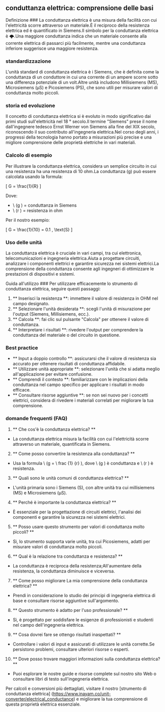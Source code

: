## conduttanza elettrica: comprensione delle basi

Definizione ###
La conduttanza elettrica è una misura della facilità con cui l'elettricità scorre attraverso un materiale.È il reciproco della resistenza elettrica ed è quantificato in Siemens.Il simbolo per la conduttanza elettrica è 🌩️.Una maggiore conduttanza indica che un materiale consente alla corrente elettrica di passarci più facilmente, mentre una conduttanza inferiore suggerisce una maggiore resistenza.

### standardizzazione
L'unità standard di conduttanza elettrica è i Siemens, che è definita come la conduttanza di un conduttore in cui una corrente di un ampere scorre sotto una differenza potenziale di un volt.Altre unità includono Millisiemens (MS), Microsiemens (µS) e Picosiemens (PS), che sono utili per misurare valori di conduttanza molto piccoli.

### storia ed evoluzione
Il concetto di conduttanza elettrica si è evoluto in modo significativo dai primi studi sull'elettricità nel 18 ° secolo.Il termine "Siemens" prese il nome dall'ingegnere tedesco Ernst Werner von Siemens alla fine del XIX secolo, riconoscendo il suo contributo all'ingegneria elettrica.Nel corso degli anni, i progressi della tecnologia hanno portato a misurazioni più precise e una migliore comprensione delle proprietà elettriche in vari materiali.

### Calcolo di esempio
Per illustrare la conduttanza elettrica, considera un semplice circuito in cui una resistenza ha una resistenza di 10 ohm.La conduttanza (g) può essere calcolata usando la formula:

\[ G = \frac{1}{R} \]

Dove:
- \ (g \) = conduttanza in Siemens
- \ (r \) = resistenza in ohm

Per il nostro esempio:

\[ G = \frac{1}{10} = 0.1 \, \text{S} \]

### Uso delle unità
La conduttanza elettrica è cruciale in vari campi, tra cui elettronica, telecomunicazioni e ingegneria elettrica.Aiuta a progettare circuiti, analizzare i componenti elettrici e garantire sicurezza nei sistemi elettrici.La comprensione della conduttanza consente agli ingegneri di ottimizzare le prestazioni di dispositivi e sistemi.

Guida all'utilizzo ###
Per utilizzare efficacemente lo strumento di conduttanza elettrica, seguire questi passaggi:
1. ** Inserisci la resistenza **: immettere il valore di resistenza in OHM nel campo designato.
2. ** Selezionare l'unità desiderata **: scegli l'unità di misurazione per l'output (Siemens, Millisiemens, ecc.).
3. ** Calcola **: fai clic sul pulsante "Calcola" per ottenere il valore di conduttanza.
4. ** Interpretare i risultati **: rivedere l'output per comprendere la conduttanza del materiale o del circuito in questione.

### Best practice
- ** Input a doppio controllo **: assicurarsi che il valore di resistenza sia accurato per ottenere risultati di conduttanza affidabile.
- ** Utilizzare unità appropriate **: selezionare l'unità che si adatta meglio all'applicazione per evitare confusione.
- ** Comprendi il contesto **: familiarizzare con le implicazioni della conduttanza nel campo specifico per applicare i risultati in modo efficace.
- ** Consultare risorse aggiuntive **: se non sei nuovo per i concetti elettrici, considera di rivedere i materiali correlati per migliorare la tua comprensione.

### domande frequenti (FAQ)

1. ** Che cos'è la conduttanza elettrica? **
- La conduttanza elettrica misura la facilità con cui l'elettricità scorre attraverso un materiale, quantificata in Siemens.

2. ** Come posso convertire la resistenza alla conduttanza? **
- Usa la formula \ (g = \ frac {1} {r} \), dove \ (g \) è conduttanza e \ (r \) è resistenza.

3. ** Quali sono le unità comuni di conduttanza elettrica? **
- L'unità primaria sono i Siemens (S), con altre unità tra cui millisiemens (MS) e Microsiemens (µS).

4. ** Perché è importante la conduttanza elettrica? **
- È essenziale per la progettazione di circuiti elettrici, l'analisi dei componenti e garantire la sicurezza nei sistemi elettrici.

5. ** Posso usare questo strumento per valori di conduttanza molto piccoli? **
- Sì, lo strumento supporta varie unità, tra cui Picosiemens, adatti per misurare valori di conduttanza molto piccoli.

6. ** Qual è la relazione tra conduttanza e resistenza? **
- La conduttanza è reciproca della resistenza;All'aumentare della resistenza, la conduttanza diminuisce e viceversa.

7. ** Come posso migliorare La mia comprensione della conduttanza elettrica? **
- Prendi in considerazione lo studio dei principi di ingegneria elettrica di base e consultare risorse aggiuntive sull'argomento.

8. ** Questo strumento è adatto per l'uso professionale? **
- Sì, è progettato per soddisfare le esigenze di professionisti e studenti nel campo dell'ingegneria elettrica.

9. ** Cosa dovrei fare se ottengo risultati inaspettati? **
- Controllare i valori di input e assicurati di utilizzare le unità corrette.Se persistono problemi, consultare ulteriori risorse o esperti.

10. ** Dove posso trovare maggiori informazioni sulla conduttanza elettrica? **
- Puoi esplorare le nostre guide e risorse complete sul nostro sito Web o consultare libri di testo sull'ingegneria elettrica.

Per calcoli e conversioni più dettagliati, visitare il nostro [strumento di conduttanza elettrica] (https://www.inayam.co/unit-converter/electrical_conductance) e migliorare la tua comprensione di questa proprietà elettrica essenziale.